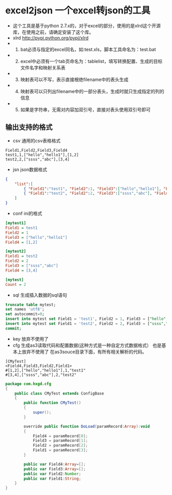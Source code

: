 # excel2json 一个excel转json的工具
- 这个工具是基于python 2.7.x的，对于excel的部分，使用的是xlrd这个开源库，在使用之前，请确定安装了这个库。
- xlrd http://pypi.python.org/pypi/xlrd
- 1. bat必须与指定的excel同名，如:test.xls，脚本工具命名为：test.bat
- 2. excel中必须有一个tab页命名为：tablelist，填写转换配置、生成的目标文件名字和映射关系表
- 3. 映射表可以不写，表示直接根绝filename中的表头生成
- 4. 映射表可以只列出filename中的一部分表头，生成时就只生成指定的列的信息
- 5. 如果是字符串，无需对内容加双引号，直接对表头使用双引号即可

## 输出支持的格式
- csv 通用的csv表格格式
```csv
Field1,Field2,Field3,Field4
test1,1,["hello","hello1"],[1,2]
test2,2,["ssss","abc"],[3,4]
```
- jsn json数据格式
```json
{
	"list":[
		{ "Field1":"test1", "Field2":1, "Field3":["hello","hello1"], "Field4":[1,2] },
		{ "Field1":"test2", "Field2":2, "Field3":["ssss","abc"], "Field4":[3,4] }
	]
}

```
- conf ini的格式
```ini
[mytest1]
Field1 = test1
Field2 = 1
Field3 = ["hello","hello1"]
Field4 = [1,2]

[mytest2]
Field1 = test2
Field2 = 2
Field3 = ["ssss","abc"]
Field4 = [3,4]

[mytest]
Count = 2
```
- sql 生成插入数据的sql语句
```sql
truncate table mytest;
set names 'utf8';
set autocommit=0;
insert into mytest set Field1 = 'test1', Field2 = 1, Field3 = ["hello","hello1"], Field4 = [1,2];
insert into mytest set Field1 = 'test2', Field2 = 2, Field3 = ["ssss","abc"], Field4 = [3,4];
commit;
```
- key 放弃不使用了
- cfg 生成as3读取代码和配置数据(这种方式是一种自定方式数据格式） 也是基本上放弃不使用了  在as3souce目录下面，有所有相关解析的代码。
```data
[CMyTest]
<Field4,Field3,Field2,Field1>
#[1,2],["hello","hello1"],1,"test1"
#[3,4],["ssss","abc"],2,"test2"
```
```actionscript
package com.hxgd.cfg
{
    public class CMyTest extends ConfigBase
    {
        public function CMyTest()
        {
            super();
        }

        override public function DoLoad(paramRecord:Array):void
        {
            Field4 = paramRecord[0];
            Field3 = paramRecord[1];
            Field2 = paramRecord[2];
            Field1 = paramRecord[3];
        }

        public var Field4:Array=[];
        public var Field3:Array=[];
        public var Field2:Number;
        public var Field1:String;
    }
}

```

